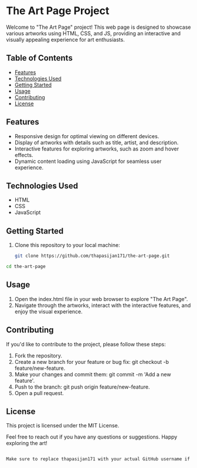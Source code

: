 # The Art Page Project

Welcome to "The Art Page" project! This web page is designed to showcase various artworks using HTML, CSS, and JS, providing an interactive and visually appealing experience for art enthusiasts.

## Table of Contents
- [Features](#features)
- [Technologies Used](#technologies-used)
- [Getting Started](#getting-started)
- [Usage](#usage)
- [Contributing](#contributing)
- [License](#license)

## Features
- Responsive design for optimal viewing on different devices.
- Display of artworks with details such as title, artist, and description.
- Interactive features for exploring artworks, such as zoom and hover effects.
- Dynamic content loading using JavaScript for seamless user experience.

## Technologies Used
- HTML
- CSS
- JavaScript

## Getting Started
1. Clone this repository to your local machine:
   ```bash
   git clone https://github.com/thapasijan171/the-art-page.git
   ```
```bash
cd the-art-page
```

## Usage 
1. Open the index.html file in your web browser to explore "The Art Page".
2. Navigate through the artworks, interact with the interactive features, and enjoy the visual experience.

## Contributing
If you'd like to contribute to the project, please follow these steps:

1. Fork the repository.
2. Create a new branch for your feature or bug fix: git checkout -b feature/new-feature.
3. Make your changes and commit them: git commit -m 'Add a new feature'.
4. Push to the branch: git push origin feature/new-feature.
5. Open a pull request.

## License
This project is licensed under the MIT License.

Feel free to reach out if you have any questions or suggestions. Happy exploring the art!

```bash

Make sure to replace thapasijan171 with your actual GitHub username if you plan to host the project on GitHub.
```





